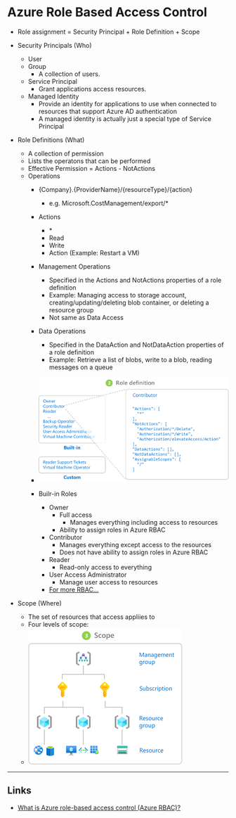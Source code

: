 # Azure Role Based Access Control
* Role assignment = Security Principal + Role Definition + Scope

* Security Principals (Who)
  * User
  * Group
    * A collection of users.
  * Service Principal
	* Grant applications access resources.
  * Managed Identity
	* Provide an identity for applications to use when connected to resources that support Azure AD authentication
	* A managed identity is actually just a special type of Service Principal

* Role Definitions (What)
  * A collection of permission
  * Lists the operatons that can be performed
  * Effective Permission = Actions - NotActions
  * Operations
    * {Company}.{ProviderName}/{resourceType}/{action}
      * e.g. Microsoft.CostManagement/export/*
    * Actions
      * \*
      * Read
      * Write
      * Action (Example: Restart a VM)
    * Management Operations
      * Specified in the Actions and NotActions properties of a role definition
	  * Example: Managing access to storage account, creating/updating/deleting blob container, or deleting a resource group
      * Not same as Data Access
    * Data Operations
      * Specified in the DataAction and NotDataAction properties of a role definition
      * Example: Retrieve a list of blobs, write to a blob, reading messages on a queue

    * ![Role definition](/images/rbac-role-definition.png)

    * Builr-in Roles
      * Owner
        * Full access
	      * Manages everything including access to resources
        * Ability to assign roles in Azure RBAC
      * Contributor
        * Manages everything except access to the resources
        * Does not have ability to assign roles in Azure RBAC
      * Reader
        * Read-only access to everything
      * User Access Administrator
        * Manage user access to resources
      * [For more RBAC...](https://learn.microsoft.com/en-us/azure/role-based-access-control/built-in-roles)

* Scope (Where)
  * The set of resources that access appliies to
  * Four levels of scope:
  * ![Four levels of scope](/images/rbac-scope.png)


---
## Links
* [What is Azure role-based access control (Azure RBAC)?](https://learn.microsoft.com/en-us/azure/role-based-access-control/overview)

